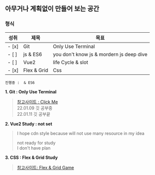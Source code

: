 ## 아무거나 계획없이 만들어 보는 공간
### 형식
성취 | 제목  | 목표
-----| ------|------
- [x] | Git         | Only Use Terminal
- [ ] | js & ES6    | you don't know js & mordern js deep dive
- [ ] | Vue2        | life Cycle & slot   
- [x] | Flex & Grid | Css
<!-- - [ ]  -->

`진행중 :  & ES6`

__1. Git : Only Use Terminal__   
>[참고사이트 : Click Me][GitYoutubeLink]   
>22.01.09 깃 공부중   
>22.01.11 깃 공부끝   

__2. Vue2 Study : not set__   
>I hope cdn style because will not use many resource in my idea
>
>not ready for study   
>I don't have plan

__3. CSS : Flex & Grid Study__
> [참고사이트: Flex & Grid Game][FlexGridStudy]

[GitYoutubeLink]: https://www.youtube.com/watch?v=3fUbBnN_H2c
[FlexGridStudy]: https://codingfantasy.com/
